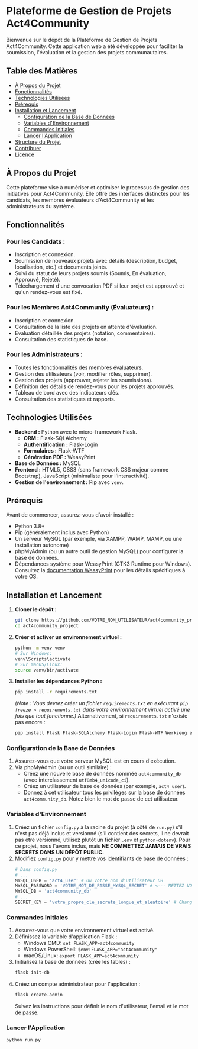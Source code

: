 # Plateforme de Gestion de Projets Act4Community

Bienvenue sur le dépôt de la Plateforme de Gestion de Projets Act4Community. Cette application web a été développée pour faciliter la soumission, l'évaluation et la gestion des projets communautaires.

## Table des Matières

- [À Propos du Projet](#à-propos-du-projet)
- [Fonctionnalités](#fonctionnalités)
- [Technologies Utilisées](#technologies-utilisées)
- [Prérequis](#prérequis)
- [Installation et Lancement](#installation-et-lancement)
  - [Configuration de la Base de Données](#configuration-de-la-base-de-données)
  - [Variables d'Environnement](#variables-denvironnement)
  - [Commandes Initiales](#commandes-initiales)
  - [Lancer l'Application](#lancer-lapplication)
- [Structure du Projet](#structure-du-projet)
- [Contribuer](#contribuer) <!-- Optionnel -->
- [Licence](#licence) <!-- Optionnel -->

## À Propos du Projet

Cette plateforme vise à numériser et optimiser le processus de gestion des initiatives pour Act4Community. Elle offre des interfaces distinctes pour les candidats, les membres évaluateurs d'Act4Community et les administrateurs du système.

## Fonctionnalités

### Pour les Candidats :
*   Inscription et connexion.
*   Soumission de nouveaux projets avec détails (description, budget, localisation, etc.) et documents joints.
*   Suivi du statut de leurs projets soumis (Soumis, En évaluation, Approuvé, Rejeté).
*   Téléchargement d'une convocation PDF si leur projet est approuvé et qu'un rendez-vous est fixé.

### Pour les Membres Act4Community (Évaluateurs) :
*   Inscription et connexion.
*   Consultation de la liste des projets en attente d'évaluation.
*   Évaluation détaillée des projets (notation, commentaires).
*   Consultation des statistiques de base.

### Pour les Administrateurs :
*   Toutes les fonctionnalités des membres évaluateurs.
*   Gestion des utilisateurs (voir, modifier rôles, supprimer).
*   Gestion des projets (approuver, rejeter les soumissions).
*   Définition des détails de rendez-vous pour les projets approuvés.
*   Tableau de bord avec des indicateurs clés.
*   Consultation des statistiques et rapports.

## Technologies Utilisées

*   **Backend :** Python avec le micro-framework Flask.
    *   **ORM :** Flask-SQLAlchemy
    *   **Authentification :** Flask-Login
    *   **Formulaires :** Flask-WTF
    *   **Génération PDF :** WeasyPrint
*   **Base de Données :** MySQL
*   **Frontend :** HTML5, CSS3 (sans framework CSS majeur comme Bootstrap), JavaScript (minimaliste pour l'interactivité).
*   **Gestion de l'environnement :** Pip avec `venv`.

## Prérequis

Avant de commencer, assurez-vous d'avoir installé :
*   Python 3.8+
*   Pip (généralement inclus avec Python)
*   Un serveur MySQL (par exemple, via XAMPP, WAMP, MAMP, ou une installation autonome)
*   phpMyAdmin (ou un autre outil de gestion MySQL) pour configurer la base de données.
*   Dépendances système pour WeasyPrint (GTK3 Runtime pour Windows). Consultez la [documentation WeasyPrint](https://doc.courtbouillon.org/weasyprint/stable/first_steps.html#installation) pour les détails spécifiques à votre OS.

## Installation et Lancement

1.  **Cloner le dépôt :**
    ```bash
    git clone https://github.com/VOTRE_NOM_UTILISATEUR/act4community_project.git
    cd act4community_project
    ```

2.  **Créer et activer un environnement virtuel :**
    ```bash
    python -m venv venv
    # Sur Windows:
    venv\Scripts\activate
    # Sur macOS/Linux:
    source venv/bin/activate
    ```

3.  **Installer les dépendances Python :**
    ```bash
    pip install -r requirements.txt 
    ```
    *(Note : Vous devrez créer un fichier `requirements.txt` en exécutant `pip freeze > requirements.txt` dans votre environnement virtuel activé une fois que tout fonctionne.)*
    Alternativement, si `requirements.txt` n'existe pas encore :
    ```bash
    pip install Flask Flask-SQLAlchemy Flask-Login Flask-WTF Werkzeug email-validator PyMySQL WeasyPrint
    ```

### Configuration de la Base de Données

1.  Assurez-vous que votre serveur MySQL est en cours d'exécution.
2.  Via phpMyAdmin (ou un outil similaire) :
    *   Créez une nouvelle base de données nommée `act4community_db` (avec interclassement `utf8mb4_unicode_ci`).
    *   Créez un utilisateur de base de données (par exemple, `act4_user`).
    *   Donnez à cet utilisateur tous les privilèges sur la base de données `act4community_db`. Notez bien le mot de passe de cet utilisateur.

### Variables d'Environnement

1.  Créez un fichier `config.py` à la racine du projet (à côté de `run.py`) s'il n'est pas déjà inclus et versionné (s'il contient des secrets, il ne devrait pas être versionné, utilisez plutôt un fichier `.env` et `python-dotenv`). Pour ce projet, nous l'avons inclus, mais **NE COMMETTEZ JAMAIS DE VRAIS SECRETS DANS UN DÉPÔT PUBLIC.**
2.  Modifiez `config.py` pour y mettre vos identifiants de base de données :
    ```python
    # Dans config.py
    # ...
    MYSQL_USER = 'act4_user' # Ou votre nom d'utilisateur DB
    MYSQL_PASSWORD = 'VOTRE_MOT_DE_PASSE_MYSQL_SECRET' # <--- METTEZ VOTRE VRAI MOT DE PASSE
    MYSQL_DB = 'act4community_db'
    # ...
    SECRET_KEY = 'votre_propre_cle_secrete_longue_et_aleatoire' # Changez ceci !
    ```

### Commandes Initiales

1.  Assurez-vous que votre environnement virtuel est activé.
2.  Définissez la variable d'application Flask :
    *   Windows CMD: `set FLASK_APP=act4community`
    *   Windows PowerShell: `$env:FLASK_APP="act4community"`
    *   macOS/Linux: `export FLASK_APP=act4community`
3.  Initialisez la base de données (crée les tables) :
    ```bash
    flask init-db
    ```
4.  Créez un compte administrateur pour l'application :
    ```bash
    flask create-admin
    ```
    Suivez les instructions pour définir le nom d'utilisateur, l'email et le mot de passe.

### Lancer l'Application

```bash
python run.py
